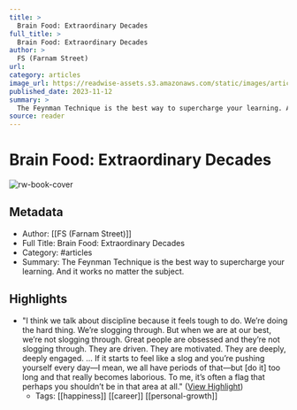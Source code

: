 ```yaml
---
title: >
  Brain Food: Extraordinary Decades
full_title: >
  Brain Food: Extraordinary Decades
author: >
  FS (Farnam Street)
url: 
category: articles
image_url: https://readwise-assets.s3.amazonaws.com/static/images/article0.00998d930354.png
published_date: 2023-11-12
summary: >
  The Feynman Technique is the best way to supercharge your learning. And it works no matter the subject.
source: reader
---
```

# Brain Food: Extraordinary Decades

![rw-book-cover](https://readwise-assets.s3.amazonaws.com/static/images/article0.00998d930354.png)

## Metadata
- Author: [[FS (Farnam Street)]]
- Full Title: Brain Food: Extraordinary Decades
- Category: #articles
- Summary: The Feynman Technique is the best way to supercharge your learning. And it works no matter the subject.

## Highlights
- "I think we talk about discipline because it feels tough to do. We’re doing the hard thing. We’re slogging through. But when we are at our best, we’re not slogging through. Great people are obsessed and they’re not slogging through. They are driven. They are motivated. They are deeply, deeply engaged. ... If it starts to feel like a slog and you’re pushing yourself every day—I mean, we all have periods of that—but [do it] too long and that really becomes laborious. To me, it’s often a flag that perhaps you shouldn’t be in that area at all." ([View Highlight](https://read.readwise.io/read/01hf6vtvv35thshp2gtqwg7w60))
    - Tags: [[happiness]] [[career]] [[personal-growth]] 


